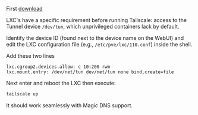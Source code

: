 First [download](obsidian://open?vault=Atlas&file=Proxmox%20Virtual%20Environment%2FTailscale%2FDownloading)

LXC's have a specific requirement before running Tailscale: access to the Tunnel device `/dev/tun`, which unprivileged containers lack by default.

Identify the device ID (found next to the device name on the WebUI) and edit the LXC configuration file (e.g., `/etc/pve/lxc/110.conf`) inside the shell.

Add these two lines

```text
lxc.cgroup2.devices.allow: c 10:200 rwm 
lxc.mount.entry: /dev/net/tun dev/net/tun none bind,create=file
```

Next enter and reboot the LXC then execute:

```bash
tailscale up
```

It should work seamlessly with Magic DNS support.
